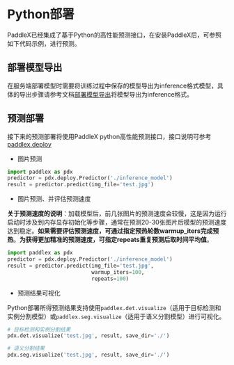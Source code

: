 # Python部署

PaddleX已经集成了基于Python的高性能预测接口，在安装PaddleX后，可参照如下代码示例，进行预测。

## 部署模型导出

在服务端部署模型时需要将训练过程中保存的模型导出为inference格式模型，具体的导出步骤请参考文档[部署模型导出](./apis/export_model.md)将模型导出为inference格式。

## 预测部署

接下来的预测部署将使用PaddleX python高性能预测接口，接口说明可参考[paddlex.deploy](./apis/deploy.md)


* 图片预测

```python
import paddlex as pdx
predictor = pdx.deploy.Predictor('./inference_model')
result = predictor.predict(img_file='test.jpg')
```

* 图片预测、并评估预测速度

**关于预测速度的说明**：加载模型后，前几张图片的预测速度会较慢，这是因为运行启动时涉及到内存显存初始化等步骤，通常在预测20-30张图片后模型的预测速度达到稳定。**如果需要评估预测速度，可通过指定预热轮数warmup_iters完成预热**。**为获得更加精准的预测速度，可指定repeats重复预测后取时间平均值**。

```python
import paddlex as pdx
predictor = pdx.deploy.Predictor('./inference_model')
result = predictor.predict(img_file='test.jpg',
                           warmup_iters=100,
                           repeats=100)
```

* 预测结果可视化
 
Python部署所得预测结果支持使用`paddlex.det.visualize`（适用于目标检测和实例分割模型）或`paddlex.seg.visualize`（适用于语义分割模型）进行可视化。
```python
# 目标检测和实例分割结果
pdx.det.visualize('test.jpg', result, save_dir='./')

# 语义分割结果
pdx.seg.visualize('test.jpg', result, save_dir='./')
```
